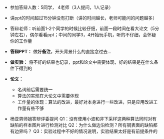 - 参加答辩人数：5同学， 4老师（3人提问，1人记录）
- 讲ppt的时间超过15分钟没有打断（讲的时间越长，老师可能问的问题越多）
- 答辩老师：听前面1-2个同学的时候比较仔细，前面一段时间在看大论文（5分钟左右），偶尔看看ppt；中间的同学3，4开始玩手机，听的不仔细，会怀疑你的工作量
- **答辩PPT：** 做好**备注**，开头背景什么的直接念过去...
- **做实验：** 将不好的结果也记录，ppt和论文中需要体现，好的结果是在什么条件下得到的
- **论文：** 
  * 名词前后需要统一
  * 算法的实现在大论文中需要体现
  * 工作量的体现：算法的改进，最好对本身进行一些改进，只是应用改进工作量有些不够

- 杨亚男师姐答辩评委提问
Q1：没有使用小波和非下采样这两种算法同时对有缺陷的样本图片进行检测对比
Q2：为什么做边沿检测？所有钢表面的缺陷都有边界吗？
Q3：实验过程中不好的情况说明，实验结果太好是有前提条件的
